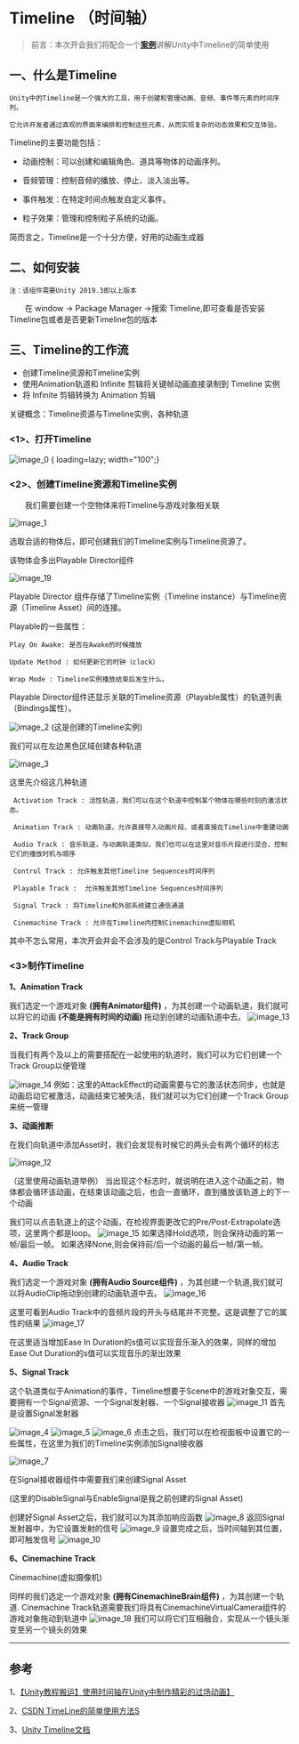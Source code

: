 # Timeline （时间轴）




>前言：本次开会我们将配合一个[**案例**](https://drive.google.com/file/d/1rkF1akRX7pu-EmCrEeSsVMcfnstwG8PF/view?pli=1)讲解Unity中Timeline的简单使用

## 一、什么是Timeline
    Unity中的Timeline是一个强大的工具，用于创建和管理动画、音频、事件等元素的时间序列。
    
    它允许开发者通过直观的界面来编排和控制这些元素，从而实现复杂的动态效果和交互体验。

Timeline的主要功能包括：
- 动画控制：可以创建和编辑角色、道具等物体的动画序列。

- 音频管理：控制音频的播放、停止、淡入淡出等。

- 事件触发：在特定时间点触发自定义事件。

- 粒子效果：管理和控制粒子系统的动画。

简而言之，Timeline是一个十分方便，好用的动画生成器

## 二、如何安装
    注：该组件需要Unity 2019.3即以上版本
 
&emsp;&emsp;在 window -> Package Manager ->搜索
Timeline,即可查看是否安装Timeline包或者是否更新Timeline包的版本

## 三、Timeline的工作流

- 创建Timeline资源和Timeline实例
- 使用Animation轨道和 Infinite 剪辑将关键帧动画直接录制到 Timeline 实例
- 将 Infinite 剪辑转换为 Animation 剪辑

关键概念：Timeline资源与Timeline实例，各种轨道



### <1>、打开Timeline

![image_0](../../../assets/xingsi/game/meeting/Timeline/image.png)
{ loading=lazy; width="100";}

### <2>、创建Timeline资源和Timeline实例

&emsp;&emsp;我们需要创建一个空物体来将Timeline与游戏对象相关联

![image_1](../../../assets/xingsi/game/meeting/Timeline/image_1.png)

选取合适的物体后，即可创建我们的Timeline实例与Timeline资源了。

该物体会多出Playable Director组件

![image_19](../../../assets/xingsi/game/meeting/Timeline/image_19.png)

Playable Director 组件存储了Timeline实例（Timeline instance）与Timeline资源（Timeline Asset）间的连接。

Playable的一些属性：

    Play On Awake: 是否在Awake的时候播放 

    Update Method : 如何更新它的时钟（clock）

    Wrap Mode : Timeline实例播放结束后发生什么。


Playable Director组件还显示关联的Timeline资源（Playable属性）的轨道列表（Bindings属性）。


![image_2](../../../assets/xingsi/game/meeting/Timeline/image_2.png)
(这是创建的Timeline实例)

我们可以在左边黑色区域创建各种轨道

![image_3](../../../assets/xingsi/game/meeting/Timeline/image_3.png)

这里先介绍这几种轨道

     Activation Track : 活性轨道，我们可以在这个轨道中控制某个物体在哪些时刻的激活状态。

     Animation Track : 动画轨道，允许直接导入动画片段、或者直接在Timeline中重建动画

     Audio Track : 音乐轨道，与动画轨道类似，我们也可以在这里对音乐片段进行混合，控制它们的播放时机与顺序

     Control Track : 允许触发其他Timeline Sequences时间序列

     Playable Track :  允许触发其他Timeline Sequences时间序列

     Signal Track : 将Timeline和外部系统建立通信通道

     Cinemachine Track : 允许在Timeline内控制Cinemachine虚拟相机

其中不怎么常用，本次开会并会不会涉及的是Control Track与Playable Track

### <3>制作Timeline

**1、Animation Track**

我们选定一个游戏对象 **(拥有Animator组件)** ，为其创建一个动画轨道，我们就可以将它的动画 **(不能是拥有时间的动画)** 拖动到创建的动画轨道中去。
![image_13](../../../assets/xingsi/game/meeting/Timeline/image_13.png)

**2、Track Group**

当我们有两个及以上的需要搭配在一起使用的轨道时，我们可以为它们创建一个Track Group以便管理

![image_14](../../../assets/xingsi/game/meeting/Timeline/image_14.png)
例如：这里的AttackEffect的动画需要与它的激活状态同步，也就是动画启动它被激活，动画结束它被失活，我们就可以为它们创建一个Track Group来统一管理

**3、动画推断**

在我们向轨道中添加Asset时，我们会发现有时候它的两头会有两个循环的标志

![image_12](../../../assets/xingsi/game/meeting/Timeline/image_12.png)

（这里使用动画轨道举例）
当出现这个标志时，就说明在进入这个动画之前，物体都会循环该动画，在结束该动画之后，也会一直循环，直到播放该轨道上的下一个动画

我们可以点击轨道上的这个动画，在检视界面更改它的Pre/Post-Extrapolate选项，这里两个都是loop。
![image_15](../../../assets/xingsi/game/meeting/Timeline/image_15.png)
如果选择Hold选项，则会保持动画的第一帧/最后一帧。
如果选择None,则会保持前/后一个动画的最后一帧/第一帧。

**4、Audio Track**

我们选定一个游戏对象 **(拥有Audio Source组件)** ，为其创建一个轨道,我们就可以将AudioClip拖动到创建的动画轨道中去。
![image_16](../../../assets/xingsi/game/meeting/Timeline/image_16.png)

这里可看到Audio Track中的音频片段的开头与结尾并不完整。这是调整了它的属性的结果
![image_17](../../../assets/xingsi/game/meeting/Timeline/image_17.png)

在这里适当增加Ease In Duration的s值可以实现音乐渐入的效果，同样的增加Ease Out Duration的s值可以实现音乐的渐出效果

**5、Signal Track**

这个轨道类似于Animation的事件，Timeline想要于Scene中的游戏对象交互，需要拥有一个Signal资源、一个Signal发射器、一个Signal接收器
![image_11](../../../assets/xingsi/game/meeting/Timeline/image_11.png)
首先是设置Signal发射器

![image_4](../../../assets/xingsi/game/meeting/Timeline/image_4.png)
![image_5](../../../assets/xingsi/game/meeting/Timeline/image_5.png)
![image_6](../../../assets/xingsi/game/meeting/Timeline/image_6.png)
点击之后，我们可以在检视面板中设置它的一些属性，在这里为我们的Timeline实例添加Signal接收器

![image_7](../../../assets/xingsi/game/meeting/Timeline/image_7.png)

在Signal接收器组件中需要我们来创建Signal Asset 

(这里的DisableSignal与EnableSignal是我之前创建的Signal Asset)

创建好Signal Asset之后，我们就可以为其添加响应函数
![image_8](../../../assets/xingsi/game/meeting/Timeline/image_8.png)
返回Signal 发射器中，为它设置发射的信号
![image_9](../../../assets/xingsi/game/meeting/Timeline/image_9.png)
设置完成之后，当时间轴到其位置，即可触发信号
![image_10](../../../assets/xingsi/game/meeting/Timeline/image_10.png)

**6、Cinemachine Track**

Cinemachine(虚拟摄像机)

同样的我们选定一个游戏对象 **(拥有CinemachineBrain组件)** ，为其创建一个轨道.
Cinemachine Track轨道需要我们将具有CinemachineVirtualCamera组件的游戏对象拖动到轨道中
![image_18](../../../assets/xingsi/game/meeting/Timeline/image_18.png)
我们可以将它们互相融合，实现从一个镜头渐变至另一个镜头的效果

-----
## 参考
1、[【Unity教程搬运】使用时间轴在Unity中制作精彩的过场动画】](https://www.bilibili.com/video/BV1xk4y1n79d)

2、[CSDN TimeLine的简单使用方法S](https://blog.csdn.net/qq_39435884/article/details/116232225)

3、[Unity Timeline文档](https://docs.unity.cn/Packages/com.unity.timeline@1.8/manual/index.html)